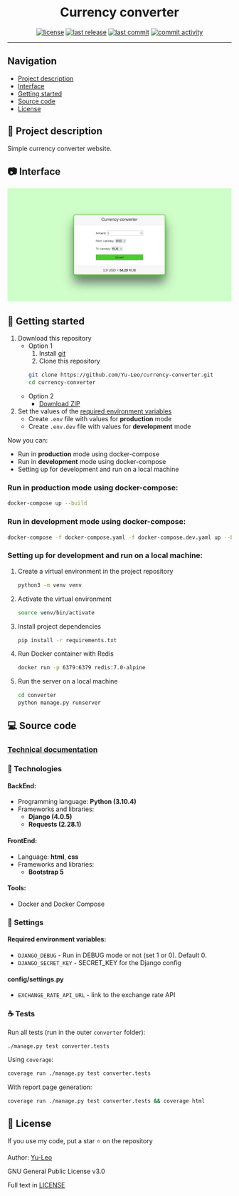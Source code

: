 <h1 align="center"> Currency converter </h1>

<p align="center">
  <a href="https://github.com/Yu-Leo/currency-converter/blob/main/LICENSE" target="_blank"> <img alt="license" src="https://img.shields.io/github/license/Yu-Leo/currency-converter?style=for-the-badge&labelColor=090909"></a>
  <a href="https://github.com/Yu-Leo/currency-converter/releases/latest" target="_blank"> <img alt="last release" src="https://img.shields.io/github/v/release/Yu-Leo/currency-converter?style=for-the-badge&labelColor=090909"></a>
  <a href="https://github.com/Yu-Leo/currency-converter/commits/main" target="_blank"> <img alt="last commit" src="https://img.shields.io/github/last-commit/Yu-Leo/currency-converter?style=for-the-badge&labelColor=090909"></a>
  <a href="https://github.com/Yu-Leo/currency-converter/graphs/contributors" target="_blank"> <img alt="commit activity" src="https://img.shields.io/github/commit-activity/m/Yu-Leo/currency-converter?style=for-the-badge&labelColor=090909"></a>
</p>

<hr>

## Navigation

* [Project description](#chapter-0)
* [Interface](#chapter-1)
* [Getting started](#chapter-2)
* [Source code](#chapter-3)
* [License](#chapter-5)

<a id="chapter-0"></a>

## :page_facing_up: Project description

Simple currency converter website.

<a id="chapter-1"></a>

## :camera: Interface

![main_page](./docs/img/main_page.jpg)

<a id="chapter-2"></a>

## :hammer: Getting started

1. Download this repository
    * Option 1
        1. Install [git](https://git-scm.com/download)
        2. Clone this repository
        ```bash
        git clone https://github.com/Yu-Leo/currency-converter.git
        cd currency-converter
        ```
    * Option 2
        - [Download ZIP](https://github.com/Yu-Leo/currency-converter/archive/refs/heads/main.zip)
2. Set the values of the [required environment variables](#envvars)
    - Create `.env` file with values for **production** mode
    - Create `.env.dev` file with values for **development** mode

Now you can:

- Run in **production** mode using docker-compose
- Run in **development** mode using docker-compose
- Setting up for development and run on a local machine

### Run in **production** mode using docker-compose:

```bash
docker-compose up --build
```

### Run in **development** mode using docker-compose:

```bash
docker-compose -f docker-compose.yaml -f docker-compose.dev.yaml up --build
```

### Setting up for development and run on a local machine:

1. Create a virtual environment in the project repository
    ```bash
    python3 -m venv venv
    ```
2. Activate the virtual environment
    ```bash
    source venv/bin/activate
    ```
3. Install project dependencies
    ```bash
    pip install -r requirements.txt
    ```
4. Run Docker container with Redis
   ```bash
   docker run -p 6379:6379 redis:7.0-alpine 
   ```
5. Run the server on a local machine
    ```bash
    cd converter
    python manage.py runserver
    ```

<a id="chapter-3"></a>

## :computer: Source code

### [Technical documentation](./docs/README.md)

### :wrench: Technologies

#### BackEnd:

- Programming language: **Python (3.10.4)**
- Frameworks and libraries:
    - **Django (4.0.5)**
    - **Requests (2.28.1)**

#### FrontEnd:

- Language: **html**, **css**
- Frameworks and libraries:
    - **Bootstrap 5**

#### Tools:

- Docker and Docker Compose

### :wrench: Settings

<a id="envvars"></a>

#### Required environment variables:

- `DJANGO_DEBUG` - Run in DEBUG mode or not (set 1 or 0). Default 0.
- `DJANGO_SECRET_KEY` - SECRET_KEY for the Django config

#### config/settings.py

- `EXCHANGE_RATE_API_URL` - link to the exchange rate API

### :coffee: Tests

Run all tests (run in the outer `converter` folder):

```bash
./manage.py test converter.tests
```

Using `coverage`:

```bash
coverage run ./manage.py test converter.tests
```

With report page generation:

```bash
coverage run ./manage.py test converter.tests && coverage html
```

<a id="chapter-5"></a>

## :open_hands: License

If you use my code, put a star ⭐️ on the repository

Author: [Yu-Leo](https://github.com/Yu-Leo)

GNU General Public License v3.0

Full text in [LICENSE](LICENSE)

